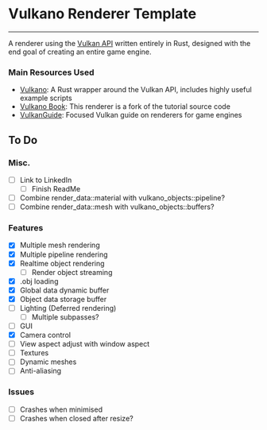 # Vulkano Renderer Template
---
A renderer using the [Vulkan API](https://www.khronos.org/vulkan/) written entirely in Rust, designed with the end goal of creating an entire game engine. 
### Main Resources Used
- [Vulkano](https://github.com/vulkano-rs/vulkano): A Rust wrapper around the Vulkan API, includes highly useful example scripts
- [Vulkano Book](https://github.com/vulkano-rs/vulkano-book/): This renderer is a fork of the tutorial source code
- [VulkanGuide](https://vkguide.dev/): Focused Vulkan guide on renderers for game engines

## To Do
### Misc.
- [ ] Link to LinkedIn
	- [ ] Finish ReadMe
- [ ] Combine render_data::material with vulkano_objects::pipeline?
- [ ] Combine render_data::mesh with vulkano_objects::buffers?

### Features
- [x] Multiple mesh rendering
- [x] Multiple pipeline rendering
- [x] Realtime object rendering
	- [ ] Render object streaming
- [x] .obj loading
- [x] Global data dynamic buffer
- [x] Object data storage buffer
- [ ] Lighting (Deferred rendering)
	- [ ] Multiple subpasses?
- [ ] GUI
- [x] Camera control
- [ ] View aspect adjust with window aspect
- [ ] Textures
- [ ] Dynamic meshes
- [ ] Anti-aliasing

### Issues
- [ ] Crashes when minimised
- [ ] Crashes when closed after resize?